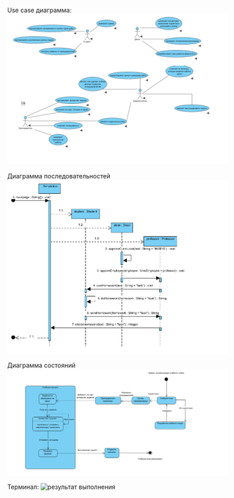 Use case диаграмма:
![Univ](lab10-master/pictures/207662817-e4b4df4f-55f3-48de-8897-cf9a4ecfa045.png)

Диаграмма последовательностей
![Univ](lab10-master/pictures/sequenses.png)

Диаграмма состояний
![Univ](lab10-master/pictures/state.png)

Терминал:
![результат выполнения](![image](https://github.com/CooIDragon/mispis/assets/90614965/af0991d3-0777-40d1-aa2e-c667d9eb0506)
)
